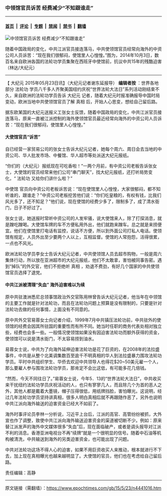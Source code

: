 ### 中领馆官员诉苦 经费减少“不知跟谁走”

---

#### [首页](../../../..?n4441016) &nbsp;|&nbsp; [评论](../../../../../epoch-comment?n4441016) &nbsp;|&nbsp; [专题](../../../../../epoch-special?n4441016) &nbsp;|&nbsp; [禁闻](../../../../../epoch-news?n4441016) &nbsp;|&nbsp; [禁书](../../../../../books?n4441016) &nbsp;|&nbsp; [翻墙](https://github.com/gfw-breaker/nogfw/blob/master/README.md?n4441016)


<div><img alt="中领馆官员诉苦 经费减少“不知跟谁走”" class="attachment-djy_600_400 size-djy_600_400 wp-post-image" src="https://i.epochtimes.com/assets/uploads/2015/05/1410031849352273-600x400.jpg"/>
<div class="caption">
 <p>
  随着中国政局的变化，中共江派官员接连落马，中共使领馆官员经常向海外的中资公司人员诉苦：“现在我们很郁闷，使馆里人心惶惶。”图为，2014年10月3日，数百名来自欧洲各国的法轮功学员集聚在西班牙中使馆前，抗议中共15年的残酷迫害（林达/大纪元）
 </p>
</div></div><hr/><div class="post_content" id="artbody" itemprop="articleBody">
 <!-- article content begin -->
 <p>
  【
  <ok href="https://www.epochtimes.com/gb/tag/%E5%A4%A7%E7%BA%AA%E5%85%83.html">
   大纪元
  </ok>
  2015年05月23日讯】（大纪元记者谢东延报导）
  <b>
   编辑者按
  </b>
  ：世界各地部分
  <ok href="https://www.epochtimes.com/gb/tag/%E6%B3%95%E8%BD%AE%E5%8A%9F.html">
   法轮功
  </ok>
  学员八千多人齐聚美国纽约庆祝“世界法轮大法日”系列活动刚结束不久，来自欧洲的法轮功学员告诉
  <ok href="https://www.epochtimes.com/gb/tag/%E5%A4%A7%E7%BA%AA%E5%85%83.html">
   大纪元
  </ok>
  记者，随着大纪元时报准确报导中国时局变动，欧洲当地中共使领馆官员了解
  <ok href="https://www.epochtimes.com/gb/tag/%E7%9C%9F%E7%9B%B8.html">
   真相
  </ok>
  后，开始人心思变，想给自己留后路。
 </p>
 <p>
  据东欧某国的大纪元送报义工张女士反馈，随着中国政局的变化，中共江派官员接连落马，原来一直被江派控制的海外使领馆官员最近经常向海外的中资公司人员诉苦：“现在我们很郁闷，使馆里人心惶惶。”
 </p>
 <p>
  <h4>
   大使馆官员“诉苦”
  </h4>
  <p>
   自已经营一家贸易公司的张女士告诉大纪元记者，她每个周六、周日会去当地的中资公司、华人批发市场、中餐馆、华人超市等处派送大纪元报纸。
  </p>
  <p>
   “你们的（大纪元）报纸现在可吃香啦！”一两个月前，有中资公司老板告诉张女士，大使馆的官员经常来他们公司“串门聊天”，找大纪元报纸，还打听局势变化，“
   <ok href="https://www.epochtimes.com/gb/tag/%E6%B3%95%E8%BD%AE%E5%8A%9F.html">
    法轮功
   </ok>
   又给你们讲什么啦？”
  </p>
  <p>
   <ok href="https://www.epochtimes.com/gb/tag/%E4%B8%AD%E4%BD%BF%E9%A6%86.html">
    中使馆
   </ok>
   官员向中资公司老板诉苦说：“现在使馆里人心惶惶，大家很郁闷，都不知听谁的，跟谁走？”中资公司老板挖苦他们说：“你们吃皇粮的，有权有钱，比我们风光多了，还不知足？”他们说，现在使馆的经费少多了，限制多了，成了清水衙门，日子不好过了。
  </p>
  <p>
   张女士说，她送报时常听中资公司的人发牢骚，说大使馆来人，除了打探消息，就是蹭吃蹭喝。大使馆车牌的车不方便私用外出，他们就跑来蹭车。总之就是来捞便宜。他们在使馆里打电话有监控，说话不方便，所以到外面公司打私人电话。使领馆有规定，人员外出至少要两个人以上，互相监督。使馆的人常抱怨，活得很累，一点也不风光。
  </p>
  <p>
   欧洲法轮功学员李女士告诉大纪元记者，中共使领馆人员去超市购物，一般是周六集体行动，所以放在亚洲超市的大纪元报纸，他们不太敢拿，害怕被同事告密。遇到“掉队”的外交官，他们不拒绝听
   <ok href="https://www.epochtimes.com/gb/tag/%E7%9C%9F%E7%9B%B8.html">
    真相
   </ok>
   ，劝退不费劲，有好几个国家的中共使领馆官员选择了退党。
  </p>
  <p>
   <h4>
    中共江派被清理“失血” 海外迫害难以为续
   </h4>
   <p>
    原中共驻澳洲悉尼总领事馆政治外交官陈用林曾告诉大纪元记者，他当年在中领馆的主要工作就是针对法轮功，而且在法轮功问题上预算是没有限制的，只要是针对法轮功去做的任何事情，上面没有不同意的。
   </p>
   <p>
    原中共外交官易蓉女士向记者介绍，1999年7月中共镇压法轮功前，中共驻外的使领馆的经费会因其所驻国的重要性而有所不同。她当时任职的商务代表处相对独立些，经费也会多一些。一般情况使领馆如果没有因迫害法轮功而额外获得的资金，使领馆可以说是清水衙门，不太容易捞到油水。
   </p>
   <p>
    易蓉女士说，中共为了向海外延伸迫害法轮功是花了巨资的，在2008年的法拉盛事件，中共是从整个北美调集数百至逾千不明真相的华人到法拉盛暴力围攻法轮功学员。平时中共组织学生、华侨去欢迎中共领导人也得花$20~50美元雇一个人，那么要雇人参与围攻法轮功学员，那肯定不会比这低，有可能多花几倍钱。
   </p>
   <p>
    “然而，今天不同往日了。”易蓉女士说，今年5．13的“世界法轮大法日”，中共收买来干扰纽约法轮功学员庆祝活动的人，也只有寥寥几人，而且除几个为首的恶人之外，其他人都是戴着大墨镜，帽子压得很低，用纸牌挡脸，害怕曝光。这说明，经过几年法轮功学员坚持讲真相，很多人明白真相后就不再跟随作恶了，另外也说明中共江派向海外输送的迫害资金已经大不如前了。
   </p>
   <p>
    海外时事评论员李林一分析说，习近平上台后，江派的高官、高管纷纷被抓，大外宣也作了调整，致使中共江派向海外输送迫害资金的渠道被切断不少。例如：原来替江派发声的海外中文媒体很多“失血”后，现在面临破产，或者是调头报导对江派不利的消息。香港亚洲电视台不再“续牌”就是一个很明显的信号。随着中石油等机构被清洗，中共输送到海外的另类迫害资金，也可能出现了问题。
   </p>
   <p>
    中共对法轮功这场不得人心的迫害，如果不用巨资收买人来推动，根本就进行不下去，加上现在真相曝光也越来越明显了。大使馆的官员，他们也在考虑给自己留后路。
   </p>
   <p>
    责任编辑：高静
   </p>
   <!-- article content end -->
   <div id="below_article_ad">
   </div>
  </p>
 </p>
</div>


---

原文链接（需翻墙）：https://www.epochtimes.com/gb/15/5/23/n4441016.htm